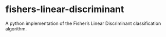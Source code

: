 # fishers-linear-discriminant

A python implementation of the Fisher’s Linear Discriminant classification algorithm.
